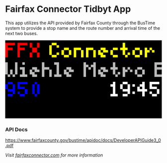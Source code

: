 # Fairfax Connector Tidbyt App

This app utilizes the API provided by Fairfax County through the BusTime system to provide a stop name and the route number and arrival time of the next two buses.

![render](./ffxconnector.gif)

### API Docs
https://www.fairfaxcounty.gov/bustime/apidoc/docs/DeveloperAPIGuide3_0.pdf


*Visit [fairfaxconnector.com](https://fairfaxconnector.com) for more information*
